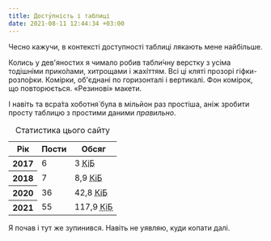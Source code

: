 ```yaml
---
title: Досту́пність і таблиці
date: 2021-08-11 12:44:34 +03:00
---
```


Чесно кажучи, в контексті доступності таблиці лякають мене найбільше.

Колись у дев'яностих я чимало робив табли́чну верстку з усіма тодішніми прико́лами, хитрощами і жахі́ттям. Всі ці кляті прозорі гіфки-розпо́рки. Комірки, об'єднані по горизонталі і вертикалі. Фон комірок, що повторюється. «Резинові» макети.

І навіть та всра́та хоботня́ була в мільйон раз простіша, аніж зробити просту таблицю з простими даними _правильно_.

<table>
  <caption>Статистика цього сайту</caption>
  <thead style="position: sticky">
    <tr>
      <th scope="col">Рік</th>
      <th scope="col">Пости</th>
      <th scope="col">Обсяг</th>
    </tr>
  </thead>
  <tbody>
    <tr>
      <th scope="row">2017</th>
      <td>6</td>
      <td>3 <abbr title="кібібайти">КіБ</abbr></td>
    </tr>
    <tr>
      <th scope="row">2018</th>
      <td>7</td>
      <td>8,9 <abbr title="кібібайт">КіБ</abbr></td>
    </tr>
    <tr>
      <th scope="row">2020</th>
      <td>36</td>
      <td>42,8 <abbr title="кібібайт">КіБ</abbr></td>
    </tr>
    <tr>
      <th scope="row">2021</th>
      <td>55</td>
      <td>117,9 <abbr title="кібібайт">КіБ</abbr></td>
    </tr>
  </tbody>
</table>

Я почав і тут же зупинився. Навіть не уявляю, куди копати далі.
